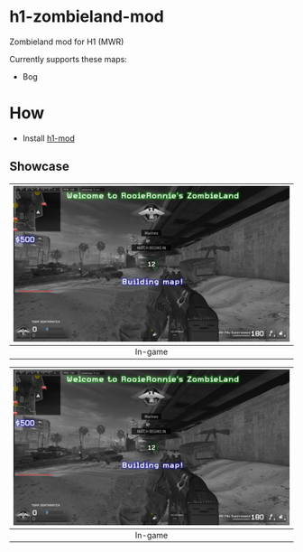 # h1-zombieland-mod

Zombieland mod for H1 (MWR)

Currently supports these maps:

- Bog

# How

- Install [h1-mod](https://github.com/fedddddd/h1-mod#download)

## Showcase

| <img src="assets/github/zombie_land_1.png?raw=true" /> |
| :----------------------------------------------------: |
|                        In-game                         |

| <img src="assets/github/zombie_land_1.png?raw=true" /> |
| :----------------------------------------------------: |
|                        In-game                         |

<br/>
